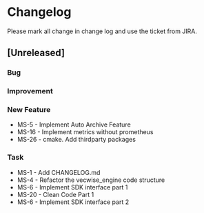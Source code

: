 # Changelog

Please mark all change in change log and use the ticket from JIRA.

## [Unreleased]

### Bug

### Improvement

### New Feature

- MS-5 - Implement Auto Archive Feature
- MS-16 - Implement metrics without prometheus
- MS-26 - cmake. Add thirdparty packages

### Task

- MS-1 - Add CHANGELOG.md
- MS-4 - Refactor the vecwise_engine code structure
- MS-6 - Implement SDK interface part 1
- MS-20 - Clean Code Part 1
- MS-6 - Implement SDK interface part 2
